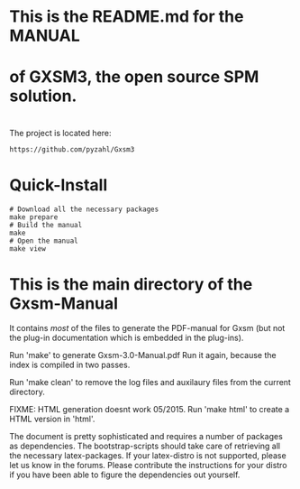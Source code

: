 #
# This is the README.md for the MANUAL
# of GXSM3, the open source SPM solution.
# 

The project is located here:

	https://github.com/pyzahl/Gxsm3

# Quick-Install

	# Download all the necessary packages
	make prepare
	# Build the manual
	make
	# Open the manual
	make view 


# This is the main directory of the Gxsm-Manual

It contains _most_ of the files to generate the
PDF-manual for Gxsm (but not the plug-in documentation
which is embedded in the plug-ins).

Run 'make' to generate Gxsm-3.0-Manual.pdf
Run it again, because the index is compiled in two passes.

Run 'make clean' to remove the log files and auxilaury files
from the current directory.

FIXME: HTML generation doesnt work 05/2015.
Run 'make html' to create a HTML version in 'html'.

The document is pretty sophisticated and requires a 
number of packages as dependencies. The bootstrap-scripts
should take care of retrieving all the necessary 
latex-packages. If your latex-distro is not supported,
please let us know in the forums. Please contribute
the instructions for your distro if you have been
able to figure the dependencies out yourself.

